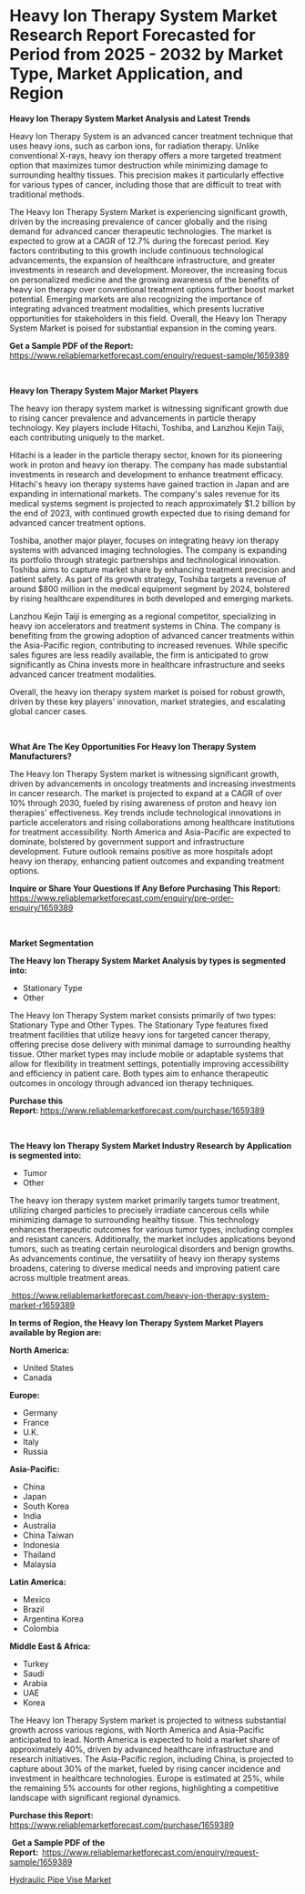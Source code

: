 <p><h1>Heavy Ion Therapy System Market Research Report Forecasted for Period from 2025 -  2032 by Market Type, Market Application, and Region</h1></p><p><strong>Heavy Ion Therapy System Market Analysis and Latest Trends</strong></p>
<p><p>Heavy Ion Therapy System is an advanced cancer treatment technique that uses heavy ions, such as carbon ions, for radiation therapy. Unlike conventional X-rays, heavy ion therapy offers a more targeted treatment option that maximizes tumor destruction while minimizing damage to surrounding healthy tissues. This precision makes it particularly effective for various types of cancer, including those that are difficult to treat with traditional methods.</p><p>The Heavy Ion Therapy System Market is experiencing significant growth, driven by the increasing prevalence of cancer globally and the rising demand for advanced cancer therapeutic technologies. The market is expected to grow at a CAGR of 12.7% during the forecast period. Key factors contributing to this growth include continuous technological advancements, the expansion of healthcare infrastructure, and greater investments in research and development. Moreover, the increasing focus on personalized medicine and the growing awareness of the benefits of heavy ion therapy over conventional treatment options further boost market potential. Emerging markets are also recognizing the importance of integrating advanced treatment modalities, which presents lucrative opportunities for stakeholders in this field. Overall, the Heavy Ion Therapy System Market is poised for substantial expansion in the coming years.</p></p>
<p><strong>Get a Sample PDF of the Report:&nbsp;</strong> <a href="https://www.reliablemarketforecast.com/enquiry/request-sample/1659389?utm_campaign=2271&utm_medium=2&utm_source=Github&utm_content=ia&utm_term=23032025&utm_id=heavy-ion-therapy-system">https://www.reliablemarketforecast.com/enquiry/request-sample/1659389</a></p>
<p>&nbsp;</p>
<p><strong>Heavy Ion Therapy System Major Market Players</strong></p>
<p><p>The heavy ion therapy system market is witnessing significant growth due to rising cancer prevalence and advancements in particle therapy technology. Key players include Hitachi, Toshiba, and Lanzhou Kejin Taiji, each contributing uniquely to the market.</p><p>Hitachi is a leader in the particle therapy sector, known for its pioneering work in proton and heavy ion therapy. The company has made substantial investments in research and development to enhance treatment efficacy. Hitachi's heavy ion therapy systems have gained traction in Japan and are expanding in international markets. The company's sales revenue for its medical systems segment is projected to reach approximately $1.2 billion by the end of 2023, with continued growth expected due to rising demand for advanced cancer treatment options.</p><p>Toshiba, another major player, focuses on integrating heavy ion therapy systems with advanced imaging technologies. The company is expanding its portfolio through strategic partnerships and technological innovation. Toshiba aims to capture market share by enhancing treatment precision and patient safety. As part of its growth strategy, Toshiba targets a revenue of around $800 million in the medical equipment segment by 2024, bolstered by rising healthcare expenditures in both developed and emerging markets.</p><p>Lanzhou Kejin Taiji is emerging as a regional competitor, specializing in heavy ion accelerators and treatment systems in China. The company is benefiting from the growing adoption of advanced cancer treatments within the Asia-Pacific region, contributing to increased revenues. While specific sales figures are less readily available, the firm is anticipated to grow significantly as China invests more in healthcare infrastructure and seeks advanced cancer treatment modalities.</p><p>Overall, the heavy ion therapy system market is poised for robust growth, driven by these key players' innovation, market strategies, and escalating global cancer cases.</p></p>
<p>&nbsp;</p>
<p><strong>What Are The Key Opportunities For Heavy Ion Therapy System Manufacturers?</strong></p>
<p><p>The Heavy Ion Therapy System market is witnessing significant growth, driven by advancements in oncology treatments and increasing investments in cancer research. The market is projected to expand at a CAGR of over 10% through 2030, fueled by rising awareness of proton and heavy ion therapies' effectiveness. Key trends include technological innovations in particle accelerators and rising collaborations among healthcare institutions for treatment accessibility. North America and Asia-Pacific are expected to dominate, bolstered by government support and infrastructure development. Future outlook remains positive as more hospitals adopt heavy ion therapy, enhancing patient outcomes and expanding treatment options.</p></p>
<p><strong>Inquire or Share Your Questions If Any Before Purchasing This Report:</strong> <a href="https://www.reliablemarketforecast.com/enquiry/pre-order-enquiry/1659389?utm_campaign=2271&utm_medium=2&utm_source=Github&utm_content=ia&utm_term=23032025&utm_id=heavy-ion-therapy-system">https://www.reliablemarketforecast.com/enquiry/pre-order-enquiry/1659389</a></p>
<p>&nbsp;</p>
<p><strong>Market Segmentation</strong></p>
<p><strong>The Heavy Ion Therapy System Market Analysis by types is segmented into:</strong></p>
<p><ul><li>Stationary Type</li><li>Other</li></ul></p>
<p><p>The Heavy Ion Therapy System market consists primarily of two types: Stationary Type and Other Types. The Stationary Type features fixed treatment facilities that utilize heavy ions for targeted cancer therapy, offering precise dose delivery with minimal damage to surrounding healthy tissue. Other market types may include mobile or adaptable systems that allow for flexibility in treatment settings, potentially improving accessibility and efficiency in patient care. Both types aim to enhance therapeutic outcomes in oncology through advanced ion therapy techniques.</p></p>
<p><strong>Purchase this Report:&nbsp;</strong><a href="https://www.reliablemarketforecast.com/purchase/1659389?utm_campaign=2271&utm_medium=2&utm_source=Github&utm_content=ia&utm_term=23032025&utm_id=heavy-ion-therapy-system">https://www.reliablemarketforecast.com/purchase/1659389</a></p>
<p>&nbsp;</p>
<p><strong>The Heavy Ion Therapy System Market Industry Research by Application is segmented into:</strong></p>
<p><ul><li>Tumor</li><li>Other</li></ul></p>
<p><p>The heavy ion therapy system market primarily targets tumor treatment, utilizing charged particles to precisely irradiate cancerous cells while minimizing damage to surrounding healthy tissue. This technology enhances therapeutic outcomes for various tumor types, including complex and resistant cancers. Additionally, the market includes applications beyond tumors, such as treating certain neurological disorders and benign growths. As advancements continue, the versatility of heavy ion therapy systems broadens, catering to diverse medical needs and improving patient care across multiple treatment areas.</p></p>
<p><a href="https://www.reliablemarketforecast.com/heavy-ion-therapy-system-market-r1659389?utm_campaign=2271&utm_medium=2&utm_source=Github&utm_content=ia&utm_term=23032025&utm_id=heavy-ion-therapy-system">&nbsp;https://www.reliablemarketforecast.com/heavy-ion-therapy-system-market-r1659389</a></p>
<p><strong>In terms of Region, the Heavy Ion Therapy System Market Players available by Region are:</strong></p>
<p>
    <p> <strong> North America: </strong>
        <ul>
            <li>United States</li>
            <li>Canada</li>
        </ul>
        </p> 
    <p> <strong> Europe: </strong>
        <ul>
            <li>Germany</li>
            <li>France</li>
            <li>U.K.</li>
            <li>Italy</li>
            <li>Russia</li>
        </ul>
        </p> 
    <p> <strong> Asia-Pacific: </strong>
        <ul>
            <li>China</li>
            <li>Japan</li>
            <li>South Korea</li>
            <li>India</li>
            <li>Australia</li>
            <li>China Taiwan</li>
            <li>Indonesia</li>
            <li>Thailand</li>
            <li>Malaysia</li>
        </ul>
        </p> 
    <p> <strong> Latin America: </strong>
        <ul>
            <li>Mexico</li>
            <li>Brazil</li>
            <li>Argentina Korea</li>
            <li>Colombia</li>
        </ul>
        </p> 
    <p> <strong> Middle East & Africa: </strong>
        <ul>
            <li>Turkey</li>
            <li>Saudi</li>
            <li>Arabia</li>
            <li>UAE</li>
            <li>Korea</li>
        </ul>
    </p>
    </p>
<p><p>The Heavy Ion Therapy System market is projected to witness substantial growth across various regions, with North America and Asia-Pacific anticipated to lead. North America is expected to hold a market share of approximately 40%, driven by advanced healthcare infrastructure and research initiatives. The Asia-Pacific region, including China, is projected to capture about 30% of the market, fueled by rising cancer incidence and investment in healthcare technologies. Europe is estimated at 25%, while the remaining 5% accounts for other regions, highlighting a competitive landscape with significant regional dynamics.</p></p>
<p><strong>Purchase this Report: </strong><a href="https://www.reliablemarketforecast.com/purchase/1659389?utm_campaign=2271&utm_medium=2&utm_source=Github&utm_content=ia&utm_term=23032025&utm_id=heavy-ion-therapy-system">https://www.reliablemarketforecast.com/purchase/1659389</a></p>
<p>&nbsp;<strong>Get a Sample PDF of the Report:&nbsp;&nbsp;</strong><a href="https://www.reliablemarketforecast.com/enquiry/request-sample/1659389?utm_campaign=2271&utm_medium=2&utm_source=Github&utm_content=ia&utm_term=23032025&utm_id=heavy-ion-therapy-system">https://www.reliablemarketforecast.com/enquiry/request-sample/1659389</a></p>
<p><strong></strong></p>
<p><p><a href="https://github.com/OlenFleming68/Market-Research-Report-List-1/blob/main/hydraulic-pipe-vise-market.md?utm_campaign=2271&utm_medium=2&utm_source=Github&utm_content=ia&utm_term=23032025&utm_id=heavy-ion-therapy-system">Hydraulic Pipe Vise Market</a></p></p>
